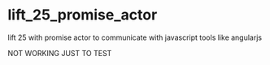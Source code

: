 lift_25_promise_actor
=====================

lift 25 with promise actor to communicate with javascript tools like angularjs

NOT WORKING
JUST TO TEST
